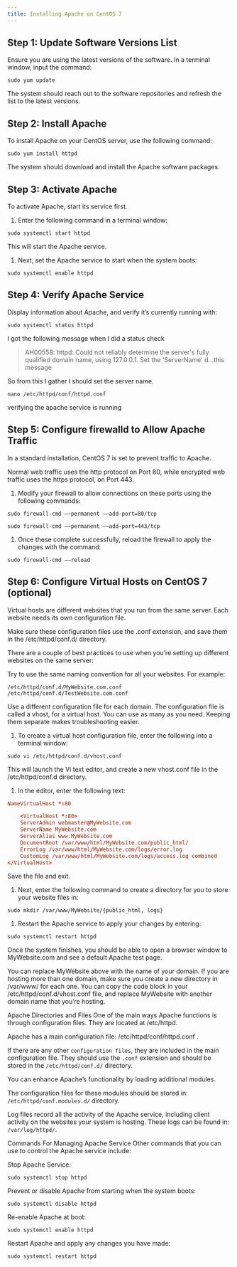 ```yaml
---
title: Installing Apache on CentOS 7
---
```

<script type="text/javascript">(function(w,s){var e=document.createElement("script");e.type="text/javascript";e.async=true;e.src="https://cdn.pagesense.io/js/webally/f2527eebee974243853bcd47b32631f4.js";var x=document.getElementsByTagName("script")[0];x.parentNode.insertBefore(e,x);})(window,"script");</script>

## Step 1: Update Software Versions List

Ensure you are using the latest versions of the software. In a terminal window, input the command:

```shell
sudo yum update
```

The system should reach out to the software repositories and refresh the list to the latest versions.

## Step 2: Install Apache

To install Apache on your CentOS server, use the following command:

```shell
sudo yum install httpd
```

The system should download and install the Apache software packages.

## Step 3: Activate Apache

To activate Apache, start its service first.

1. Enter the following command in a terminal window:

```shell
sudo systemctl start httpd
```

This will start the Apache service.

1. Next, set the Apache service to start when the system boots:

```shell
sudo systemctl enable httpd
```

## Step 4: Verify Apache Service

Display information about Apache, and verify it’s currently running with:

```shell
sudo systemctl status httpd
```

I got the following message when I did a status check
> AH00558: httpd: Could not reliably determine the server's fully qualified domain name, using 127.0.0.1. Set the 'ServerName' d...this message

So from this I gather I should set the server name.

```shell
nano /etc/httpd/conf/httpd.conf
```

verifying the apache service is running

## Step 5: Configure firewalld to Allow Apache Traffic

In a standard installation, CentOS 7 is set to prevent traffic to Apache.

Normal web traffic uses the http protocol on Port 80, while encrypted web traffic uses the https protocol, on Port 443.

1. Modify your firewall to allow connections on these ports using the following commands:

```shell
sudo firewall-cmd ––permanent ––add-port=80/tcp

sudo firewall-cmd ––permanent ––add-port=443/tcp
```

1. Once these complete successfully, reload the firewall to apply the changes with the command:

```shell
sudo firewall-cmd ––reload
```

## Step 6: Configure Virtual Hosts on CentOS 7 (optional)

Virtual hosts are different websites that you run from the same server. Each website needs its own configuration file.

Make sure these configuration files use the .conf extension, and save them in the /etc/httpd/conf.d/ directory.

There are a couple of best practices to use when you’re setting up different websites on the same server:

Try to use the same naming convention for all your websites. For example:

```shell
/etc/httpd/conf.d/MyWebsite.com.conf
/etc/httpd/conf.d/TestWebsite.com.conf
```

Use a different configuration file for each domain. The configuration file is called a vhost, for a virtual host. You can use as many as you need. Keeping them separate makes troubleshooting easier.

1. To create a virtual host configuration file, enter the following into a terminal window:

```shell
sudo vi /etc/httpd/conf.d/vhost.conf
```

This will launch the Vi text editor, and create a new vhost.conf file in the /etc/httpd/conf.d directory.

1. In the editor, enter the following text:

```conf
NameVirtualHost *:80

    <VirtualHost *:80>
    ServerAdmin webmaster@MyWebsite.com
    ServerName MyWebsite.com
    ServerAlias www.MyWebsite.com
    DocumentRoot /var/www/html/MyWebsite.com/public_html/
    ErrorLog /var/www/html/MyWebsite.com/logs/error.log
    CustomLog /var/www/html/MyWebsite.com/logs/access.log combined
</VirtualHost>
```

Save the file and exit.

1. Next, enter the following command to create a directory for you to store your website files in:

```shell
sudo mkdir /var/www/MyWebsite/{public_html, logs}
```

1. Restart the Apache service to apply your changes by entering:

```shell
sudo systemctl restart httpd
```

Once the system finishes, you should be able to open a browser window to MyWebsite.com and see a default Apache test page.

You can replace MyWebsite above with the name of your domain. If you are hosting more than one domain, make sure you create a new directory in /var/www/ for each one. You can copy the code block in your /etc/httpd/conf.d/vhost.conf file, and replace MyWebsite with another domain name that you’re hosting.

Apache Directories and Files
One of the main ways Apache functions is through configuration files. They are located at /etc/httpd.

Apache has a main configuration file: /etc/httpd/conf/httpd.conf .

If there are any other `configuration files`, they are included in the main configuration file. They should use the `.conf` extension and should be stored in the `/etc/httpd/conf.d/` directory.

You can enhance Apache’s functionality by loading additional modules.

The configuration files for these modules should be stored in: `/etc/httpd/conf.modules.d/` directory.

Log files record all the activity of the Apache service, including client activity on the websites your system is hosting. These logs can be found in:  `/var/log/httpd/`.

Commands For Managing Apache Service
Other commands that you can use to control the Apache service include:

Stop Apache Service:

```shell
sudo systemctl stop httpd
```

Prevent or disable Apache from starting when the system boots:

```shell
sudo systemctl disable httpd
```

Re-enable Apache at boot:

```shell
sudo systemctl enable httpd
```

Restart Apache and apply any changes you have made:

```shell
sudo systemctl restart httpd
```
